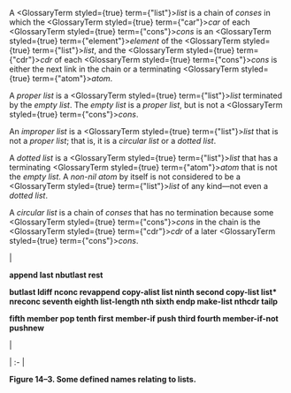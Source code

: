  



A <GlossaryTerm styled={true} term={"list"}><i>list</i></GlossaryTerm> is a chain of *conses* in which the <GlossaryTerm styled={true} term={"car"}><i>car</i></GlossaryTerm> of each <GlossaryTerm styled={true} term={"cons"}><i>cons</i></GlossaryTerm> is an <GlossaryTerm styled={true} term={"element"}><i>element</i></GlossaryTerm> of the <GlossaryTerm styled={true} term={"list"}><i>list</i></GlossaryTerm>, and the <GlossaryTerm styled={true} term={"cdr"}><i>cdr</i></GlossaryTerm> of each <GlossaryTerm styled={true} term={"cons"}><i>cons</i></GlossaryTerm> is either the next link in the chain or a terminating <GlossaryTerm styled={true} term={"atom"}><i>atom</i></GlossaryTerm>. 



A *proper list* is a <GlossaryTerm styled={true} term={"list"}><i>list</i></GlossaryTerm> terminated by the *empty list*. The *empty list* is a *proper list*, but is not a <GlossaryTerm styled={true} term={"cons"}><i>cons</i></GlossaryTerm>. 



An *improper list* is a <GlossaryTerm styled={true} term={"list"}><i>list</i></GlossaryTerm> that is not a *proper list*; that is, it is a *circular list* or a *dotted list*. 



A *dotted list* is a <GlossaryTerm styled={true} term={"list"}><i>list</i></GlossaryTerm> that has a terminating <GlossaryTerm styled={true} term={"atom"}><i>atom</i></GlossaryTerm> that is not the *empty list*. A *non-nil atom* by itself is not considered to be a <GlossaryTerm styled={true} term={"list"}><i>list</i></GlossaryTerm> of any kind—not even a *dotted list*. 



A *circular list* is a chain of *conses* that has no termination because some <GlossaryTerm styled={true} term={"cons"}><i>cons</i></GlossaryTerm> in the chain is the <GlossaryTerm styled={true} term={"cdr"}><i>cdr</i></GlossaryTerm> of a later <GlossaryTerm styled={true} term={"cons"}><i>cons</i></GlossaryTerm>. 



|<p>**append last nbutlast rest** </p><p>**butlast ldiff nconc revappend copy-alist list ninth second copy-list list\* nreconc seventh eighth list-length nth sixth endp make-list nthcdr tailp** </p><p>**fifth member pop tenth first member-if push third fourth member-if-not pushnew**</p>|

| :- |





**Figure 14–3. Some defined names relating to lists.** 



